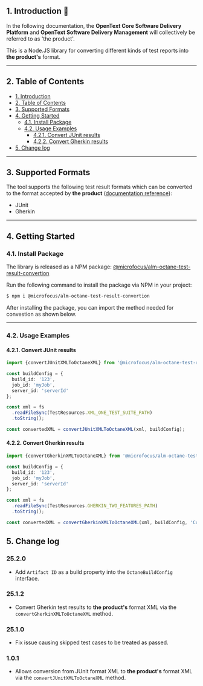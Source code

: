 ## 1. Introduction 🚀

In the following documentation, the **OpenText Core Software Delivery Platform** and **OpenText Software Delivery Management** will collectively be referred to as 'the product'.

This is a Node.JS library for converting different kinds of test reports into **the product's** format.

---

## 2. Table of Contents

- [1. Introduction](#1-introduction-)
- [2. Table of Contents](#2-table-of-contents)
- [3. Supported Formats](#3-supported-formats)
- [4. Getting Started](#4-getting-started)
  - [4.1. Install Package](#41-install-package)
  - [4.2. Usage Examples](#42-usage-examples)
    - [4.2.1. Convert JUnit results](#421-convert-junit-results)
    - [4.2.2. Convert Gherkin results](#422-convert-gherkin-results)
- [5. Change log](#5-change-log)

---

## 3. Supported Formats

The tool supports the following test result formats which can be converted to the format accepted by **the product** ([documentation reference](https://admhelp.microfocus.com/octane/en/23.4-24.3/Online/Content/API/test-results.htm)):

- JUnit
- Gherkin

---

## 4. Getting Started

### 4.1. Install Package

The library is released as a NPM package: [@microfocus/alm-octane-test-result-convertion](https://www.npmjs.com/package/@microfocus/alm-octane-test-result-convertion)

Run the following command to install the package via NPM in your project:

```bash
$ npm i @microfocus/alm-octane-test-result-convertion
```

After installing the package, you can import the method needed for convestion as shown below.

---

### 4.2. Usage Examples

#### 4.2.1. Convert JUnit results

```typescript
import {convertJUnitXMLToOctaneXML} from '@microfocus/alm-octane-test-result-convertion';

const buildConfig = {
  build_id: '123',
  job_id: 'myJob',
  server_id: 'serverId'
};

const xml = fs
  .readFileSync(TestResources.XML_ONE_TEST_SUITE_PATH)
  .toString();

const convertedXML = convertJUnitXMLToOctaneXML(xml, buildConfig);
```

#### 4.2.2. Convert Gherkin results

```typescript
import {convertGherkinXMLToOctaneXML} from '@microfocus/alm-octane-test-result-convertion';

const buildConfig = {
  build_id: '123',
  job_id: 'myJob',
  server_id: 'serverId'
};

const xml = fs
  .readFileSync(TestResources.GHERKIN_TWO_FEATURES_PATH)
  .toString();

const convertedXML = convertGherkinXMLToOctaneXML(xml, buildConfig, 'Cucumber');
```

## 5. Change log

### 25.2.0
- Add `Artifact ID` as a build property into the `OctaneBuildConfig` interface.

### 25.1.2
- Convert Gherkin test results to **the product's** format XML via the `convertGherkinXMLToOctaneXML` method.

### 25.1.0
- Fix issue causing skipped test cases to be treated as passed.

### 1.0.1
- Allows conversion from JUnit format XML to **the product's** format XML via the `convertJUnitXMLToOctaneXML` method.

